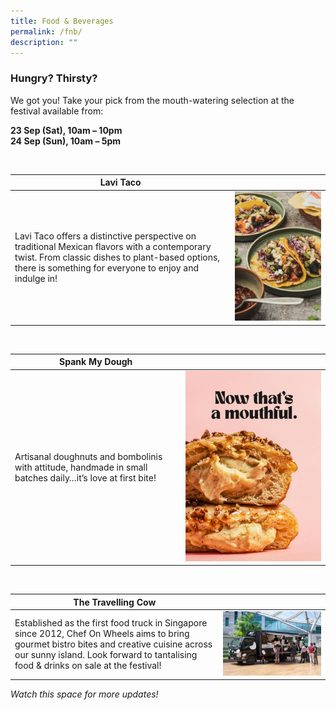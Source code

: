 ```yaml
---
title: Food & Beverages
permalink: /fnb/
description: ""
---
```

### Hungry? Thirsty?
We got you! Take your pick from the mouth-watering selection at the festival available from:

**23 Sep (Sat), 10am – 10pm <br>
24 Sep (Sun), 10am – 5pm**

<br>

| Lavi Taco|  |
| -------- | -------- |
| Lavi Taco offers a distinctive perspective on traditional Mexican flavors with a contemporary twist. From classic dishes to plant-based options, there is something for everyone to enjoy and indulge in! |  ![](/images/lavi%20taco.jpeg) | 

<br>

|Spank My Dough |  |
| -------- | -------- |
| Artisanal doughnuts and bombolinis with attitude, handmade in small batches daily…it’s love at first bite! |  ![](/images/spank%20my%20dough.jpeg) | 


<br>

|The Travelling Cow |  |
| -------- | -------- |
| Established as the first food truck in Singapore since 2012, Chef On Wheels aims to bring gourmet bistro bites and creative cuisine across our sunny island. Look forward to tantalising food &amp; drinks on sale at the festival! |  ![](/images/the%20travelling%20cow.jpeg) |

*Watch this space for more updates!*